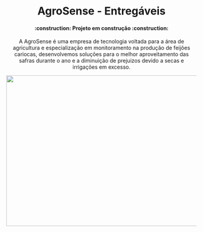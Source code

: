 <h1 align="center"> AgroSense - Entregáveis </h1>
<h4 align="center"> 
    :construction:  Projeto em construção  :construction:
</h4>
<p align="center">
A AgroSense é uma empresa de tecnologia voltada para a área de agricultura e especialização em monitoramento na produção de feijões cariocas, desenvolvemos soluções para o melhor aproveitamento das safras durante o ano e a diminuição de prejuizos devido a secas e irrigações em excesso.
</p>
<p align="center" >
<img loading="lazy" width='800' height='400' src="https://github.com/user-attachments/assets/5fd97c38-70bb-48ba-85a2-833e691b458e"/>
</p>

